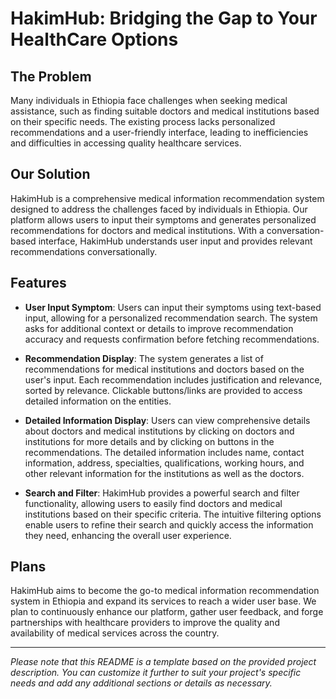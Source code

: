 # HakimHub: Bridging the Gap to Your HealthCare Options

## The Problem
Many individuals in Ethiopia face challenges when seeking medical assistance, such as finding suitable doctors and medical institutions based on their specific needs. The existing process lacks personalized recommendations and a user-friendly interface, leading to inefficiencies and difficulties in accessing quality healthcare services.

## Our Solution
HakimHub is a comprehensive medical information recommendation system designed to address the challenges faced by individuals in Ethiopia. Our platform allows users to input their symptoms and generates personalized recommendations for doctors and medical institutions. With a conversation-based interface, HakimHub understands user input and provides relevant recommendations conversationally.

## Features
- **User Input Symptom**: Users can input their symptoms using text-based input, allowing for a personalized recommendation search. The system asks for additional context or details to improve recommendation accuracy and requests confirmation before fetching recommendations.

- **Recommendation Display**: The system generates a list of recommendations for medical institutions and doctors based on the user's input. Each recommendation includes justification and relevance, sorted by relevance. Clickable buttons/links are provided to access detailed information on the entities.

- **Detailed Information Display**: Users can view comprehensive details about doctors and medical institutions by clicking on doctors and institutions for more details and by clicking on buttons in the recommendations. The detailed information includes name, contact information, address, specialties, qualifications, working hours, and other relevant information for the institutions as well as the doctors.

- **Search and Filter**: HakimHub provides a powerful search and filter functionality, allowing users to easily find doctors and medical institutions based on their specific criteria. The intuitive filtering options enable users to refine their search and quickly access the information they need, enhancing the overall user experience.

## Plans
HakimHub aims to become the go-to medical information recommendation system in Ethiopia and expand its services to reach a wider user base. We plan to continuously enhance our platform, gather user feedback, and forge partnerships with healthcare providers to improve the quality and availability of medical services across the country.

---

*Please note that this README is a template based on the provided project description. You can customize it further to suit your project's specific needs and add any additional sections or details as necessary.*
